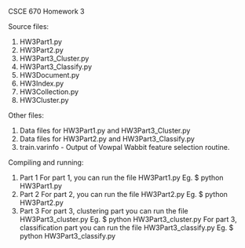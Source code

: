 CSCE 670 Homework 3

Source files:
   1. HW3Part1.py
   2. HW3Part2.py
   3. HW3Part3_Cluster.py
   4. HW3Part3_Classify.py
   5. HW3Document.py
   6. HW3Index.py
   7. HW3Collection.py
   8. HW3Cluster.py
   
Other files:
   1. Data files for HW3Part1.py and HW3Part3_Cluster.py
   2. Data files for HW3Part2.py and HW3Part3_Classify.py
   3. train.varinfo - Output of Vowpal Wabbit feature selection routine.

Compiling and running:
   1. Part 1
      For part 1, you can run the file HW3Part1.py
      Eg.
      $ python HW3Part1.py
   2. Part 2
      For part 2, you can run the file HW3Part2.py
      Eg.
      $ python HW3Part2.py
   3. Part 3
      For part 3, clustering part you can run the file HW3Part3_cluster.py
      Eg.
      $ python HW3Part3_cluster.py
      For part 3, classification part you can run the file HW3Part3_classify.py
      Eg.
      $ python HW3Part3_classify.py
